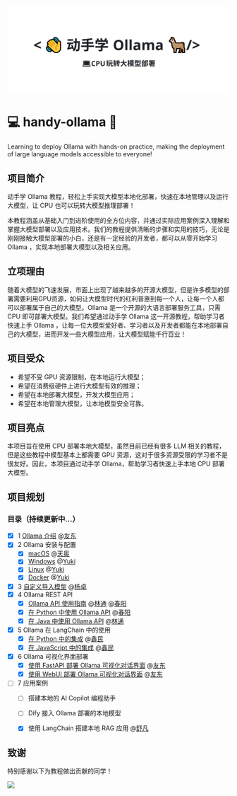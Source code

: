 ![动手学Ollama](images/header.svg)

# 💻 handy-ollama 🦙
Learning to deploy Ollama with hands-on practice, making the deployment of large language models accessible to everyone!

## 项目简介
动手学 Ollama 教程，轻松上手实现大模型本地化部署，快速在本地管理以及运行大模型，让 CPU 也可以玩转大模型推理部署！

本教程涵盖从基础入门到进阶使用的全方位内容，并通过实际应用案例深入理解和掌握大模型部署以及应用技术。我们的教程提供清晰的步骤和实用的技巧，无论是刚刚接触大模型部署的小白，还是有一定经验的开发者，都可以从零开始学习 Ollama ，实现本地部署大模型以及相关应用。

## 立项理由
随着大模型的飞速发展，市面上出现了越来越多的开源大模型，但是许多模型的部署需要利用GPU资源，如何让大模型时代的红利普惠到每一个人，让每一个人都可以部署属于自己的大模型。Ollama 是一个开源的大语言部署服务工具，只需 CPU 即可部署大模型。我们希望通过动手学 Ollama 这一开源教程，帮助学习者快速上手 Ollama ，让每一位大模型爱好者、学习者以及开发者都能在本地部署自己的大模型，进而开发一些大模型应用，让大模型赋能千行百业！

## 项目受众
- 希望不受 GPU 资源限制，在本地运行大模型；
- 希望在消费级硬件上进行大模型有效的推理；
- 希望在本地部署大模型，开发大模型应用；
- 希望在本地管理大模型，让本地模型安全可靠。

## 项目亮点
本项目旨在使用 CPU 部署本地大模型，虽然目前已经有很多 LLM 相关的教程，但是这些教程中模型基本上都需要 GPU 资源，这对于很多资源受限的学习者不是很友好。因此，本项目通过动手学 Ollama，帮助学习者快速上手本地 CPU 部署大模型。

## 项目规划
### 目录（持续更新中...）
- [x] 1 [Ollama 介绍](C1/1.%20Ollama%20介绍.md) @[友东](https://github.com/AXYZdong)
- [x] 2 Ollama 安装与配置 
  - [x] [macOS](C2/1.%20Ollama%20在%20macOS%20下的安装与配置.md) @[天奥](https://github.com/lta155)
  - [x] [Windows](C2/2.%20Ollama%20在%20Windows%20下的安装与配置.md) @[Yuki](https://github.com/fuyueagain)
  - [x] [Linux](C2/3.%20Ollama%20在%20Linux%20下的安装与配置.md) @[Yuki](https://github.com/fuyueagain)
  - [x] [Docker](C2/4.%20Ollama%20在%20Docker%20下的安装与配置.md) @[Yuki](https://github.com/fuyueagain)
- [x] 3 [自定义导入模型](C3/1.%20自定义导入模型.md) @[杨卓](https://github.com/little1d)
- [x] 4 Ollama REST API
  - [x] [Ollama API 使用指南](C4/1.%20Ollama%20API%20使用指南.md) @[林通](https://github.com/kjlintong) @[春阳](https://github.com/ChunyangChai)
  - [x] [在 Python 中使用 Ollama API](C4/2.%20在%20Python%20中使用%20Ollama%20API.md) @[春阳](https://github.com/ChunyangChai)
  - [x] [在 Java 中使用 Ollama API](C4/3.%20在%20Java%20中使用%20Ollama%20API.md) @[林通](https://github.com/kjlintong)
- [x] 5 Ollama 在 LangChain 中的使用
    - [x] [在 Python 中的集成](C5/1.%20Ollama%20在%20LangChain%20中的使用%20-%20Python%20集成.md) @[鑫民](https://github.com/fancyboi999)
    - [x] [在 JavaScript 中的集成](C5/2.%20Ollama%20在%20LangChain%20中的使用%20-%20JavaScript%20集成.md) @[鑫民](https://github.com/fancyboi999)
- [x] 6 Ollama 可视化界面部署
    - [x] [使用 FastAPI 部署 Ollama 可视化对话界面](C6/1.%20使用%20FastAPI%20部署%20Ollama%20可视化对话界面.md) @[友东](https://github.com/AXYZdong)
    - [x] [使用 WebUI 部署 Ollama 可视化对话界面](C6/2.%20使用%20WebUI%20部署%20Ollama%20可视化对话界面.md) @[友东](https://github.com/AXYZdong)
- [ ] 7 应用案例
    - [ ] 搭建本地的 AI Copilot 编程助手
    - [ ] Dify 接入 Ollama 部署的本地模型
    - [x] 使用 LangChain 搭建本地 RAG 应用 @[舒凡](https://github.com/Tsumugii24)


## 致谢

特别感谢以下为教程做出贡献的同学！

<a href="https://github.com/AXYZdong/handy-ollama/graphs/contributors">
  <img src="https://contrib.rocks/image?repo=AXYZdong/handy-ollama" />
</a>